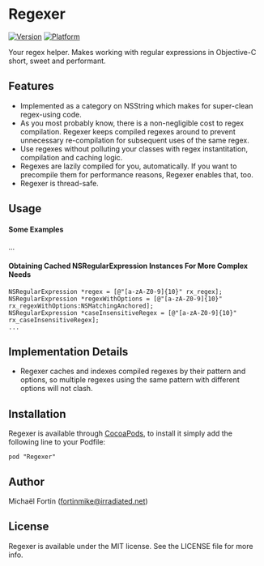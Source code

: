 # Regexer

[![Version](http://cocoapod-badges.herokuapp.com/v/Regexer/badge.png)](http://cocoadocs.org/docsets/Regexer)
[![Platform](http://cocoapod-badges.herokuapp.com/p/Regexer/badge.png)](http://cocoadocs.org/docsets/Regexer)

Your regex helper. Makes working with regular expressions in Objective-C short, sweet and performant.

## Features

- Implemented as a category on NSString which makes for super-clean regex-using code.
- As you most probably know, there is a non-negligible cost to regex compilation. Regexer keeps compiled regexes around to prevent unnecessary re-compilation for subsequent uses of the same regex.
- Use regexes without polluting your classes with regex instantitation, compilation and caching logic.
- Regexes are lazily compiled for you, automatically. If you want to precompile them for performance reasons, Regexer enables that, too.
- Regexer is thread-safe.

## Usage

#### Some Examples

...

#### Obtaining Cached NSRegularExpression Instances For More Complex Needs

	NSRegularExpression *regex = [@"[a-zA-Z0-9]{10}" rx_regex];
	NSRegularExpression *regexWithOptions = [@"[a-zA-Z0-9]{10}" rx_regexWithOptions:NSMatchingAnchored];
	NSRegularExpression *caseInsensitiveRegex = [@"[a-zA-Z0-9]{10}" rx_caseInsensitiveRegex];
	...

## Implementation Details

- Regexer caches and indexes compiled regexes by their pattern and options, so multiple regexes using the same pattern with different options will not clash.

## Installation

Regexer is available through [CocoaPods](http://cocoapods.org), to install
it simply add the following line to your Podfile:

    pod "Regexer"

## Author

Michaël Fortin (fortinmike@irradiated.net)

## License

Regexer is available under the MIT license. See the LICENSE file for more info.

